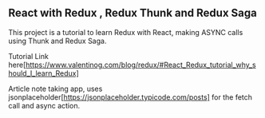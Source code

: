 ## React with Redux , Redux Thunk and Redux Saga

This project is a tutorial to learn Redux with React, making ASYNC calls using Thunk and Redux Saga.

Tutorial Link here[https://www.valentinog.com/blog/redux/#React_Redux_tutorial_why_should_I_learn_Redux]

Article note taking app, uses jsonplaceholder[https://jsonplaceholder.typicode.com/posts] for the fetch call and async action.